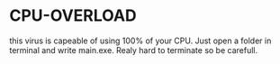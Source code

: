 # CPU-OVERLOAD

this virus is capeable of using 100% of your CPU. Just open a folder in terminal and write main.exe. Realy hard to terminate so be carefull. 